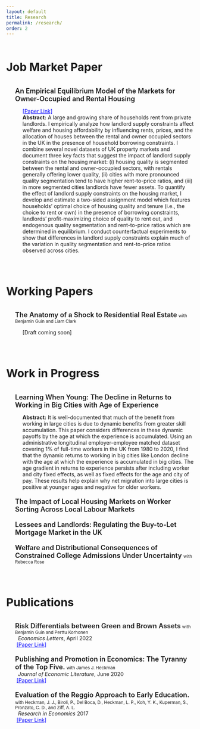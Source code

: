 ```yaml
---
layout: default
title: Research
permalink: /research/
order: 2
---
```


<style type="text/css">
  ul li {
    margin-bottom: 20px;
    }
</style>
<div style="line-height:50%;">
    <br>
</div>

<div>
    <h1 style="font-size: 30px;">
    Job Market Paper
    </h1>
</div>

<div style="line-height:10%;">
    <br>
</div>

<ul style="list-style-type:none;">
<li><b style="font-weight: 600; font-size: 18px"> An Empirical Equilibrium Model of the Markets for Owner-Occupied and Rental Housing </b>
     <br> 
         <p style="margin-left: 20px; max-width: 1000px"> <span style="font-size: 14px;"> <a style="color: blue" href="{{ site.baseurl }}/assets/Moktan_LSE_JMP.pdf" target="_blank">[Paper Link]</a> </span><br> <strong>Abstract:</strong> A large and growing share of households rent from private landlords. I empirically analyze how landlord supply constraints affect welfare and housing affordability by influencing rents, prices, and the allocation of houses between the rental and owner occupied sectors in the UK in the presence of household borrowing constraints. I combine several novel datasets of UK property markets and document three key facts that suggest the impact of landlord supply constraints on the housing market: (i) housing quality is segmented between the rental and owner-occupied sectors, with rentals generally offering lower quality, (ii) cities with more pronounced quality segmentation tend to have higher rent-to-price ratios, and (iii) in more segmented cities landlords have fewer assets. To quantify the effect of landlord supply constraints on the housing market, I develop and estimate a two-sided assignment model which features households’ optimal choice of housing quality and tenure (i.e., the choice to rent or own) in the presence of borrowing constraints, landlords’ profit-maximizing choice of quality to rent out, and endogenous quality segmentation and rent-to-price ratios which are determined in equilibrium. I conduct counterfactual experiments to show that differences in landlord supply constraints explain much of the variation in quality segmentation and rent-to-price ratios observed across cities. </p> </li>
</ul>
<div style="line-height:150%;">
    <br>
</div>
<div>
<div>
    <h1 style="font-size: 30px;">
    Working Papers
    </h1>
</div>

<div style="line-height:10%;">
    <br>
</div>
<ul style="list-style-type:none;">
<li><b style="font-weight: 600; font-size: 18px">The Anatomy of a Shock to Residential Real Estate</b> <small>with Benjamin Guin and Liam Clark</small><p style="margin-left: 20px; max-width: 1000px"> <span style="font-size: 14px;"> [Draft coming soon] </span>  </p></li>
</ul>  
<div style="line-height:150%;">
    <br>
</div>
<div>
<div>
    <h1 style="font-size: 30px;">
    Work in Progress
    </h1>
</div>

<div style="line-height:10%;">
    <br>
</div>
<ul style="list-style-type:none;">
<li><b style="font-weight: 600; font-size: 18px">Learning When Young: The Decline in Returns to Working in Big Cities with Age of Experience</b><p style="margin-left: 20px; max-width: 1000px"> <strong>Abstract:</strong> It is well-documented that much of the benefit from working in large cities is due to dynamic benefits from greater skill accumulation. This paper considers differences in these dynamic payoffs by the age at which the experience is accumulated. Using an administrative longitudinal employer-employee matched dataset covering 1% of full-time workers in the UK from 1980 to 2020, I find that the dynamic returns to working in big cities like London decline with the age at which the experience is accumulated in big cities. The age gradient in returns to experience persists after including worker and city fixed effects, as well as fixed effects for the age and city of pay. These results help explain why net migration into large cities is positive at younger ages and negative for older workers. </p></li>
<li><b style="font-weight: 600; font-size: 18px">The Impact of Local Housing Markets on Worker Sorting Across Local Labour Markets</b><p style="margin-left: 20px; max-width: 1000px"> </p></li>
<li><b style="font-weight: 600; font-size: 18px">Lessees and Landlords: Regulating the Buy-to-Let Mortgage Market in the UK</b></li>
<li><b style="font-weight: 600; font-size: 18px">Welfare and Distributional Consequences of Constrained College Admissions Under Uncertainty </b> <small>with Rebecca Rose</small> </li>
</ul>  
<div style="line-height:150%;">
    <br>
</div>
<div>
    <h1 style="font-size: 30px;">
    Publications
    </h1>
</div>
<div style="line-height:10%;">
    <br>
</div>


<ul style="list-style-type:none;">
<li><b style="font-weight: 600; font-size: 18px">Risk Differentials between Green and Brown Assets</b> <small> with Benjamin Guin and Perttu Korhonen</small> <br> 
    &nbsp; <em>Economics Letters</em>, April 2022<br>
    &nbsp;<a style="color: blue" href="https://www.sciencedirect.com/science/article/abs/pii/S016517652200026X" target="_blank">[Paper Link]</a> </li>
<li><b style="font-weight: 600; font-size: 18px">Publishing and Promotion in Economics: The Tyranny of the Top Five.</b> <small> with James J. Heckman</small> <br> 
    &nbsp; <em> Journal of Economic Literature</em>, June 2020<br>
    &nbsp;<a style="color: blue" href="https://www.aeaweb.org/articles?id=10.1257/jel.20191574" target="_blank">[Paper Link]</a> </li>
<li><b style="font-weight: 600; font-size: 18px">Evaluation of the Reggio Approach to Early Education.</b> <small> with Heckman, J. J., Biroli, P., Del Boca, D., Heckman, L. P., Koh, Y. K., Kuperman, S., Pronzato, C. D., and Ziff, A. L.</small> <br> 
    &nbsp; <em> Research in Economics </em> 2017<br>
    &nbsp;<a style="color: blue"  href="https://www.sciencedirect.com/science/article/abs/pii/S1090944317301643" target="_blank">[Paper Link]</a> </li>
</ul>  